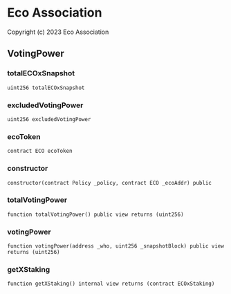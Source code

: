 # Eco Association

Copyright (c) 2023 Eco Association

## VotingPower

### totalECOxSnapshot

```solidity
uint256 totalECOxSnapshot
```

### excludedVotingPower

```solidity
uint256 excludedVotingPower
```

### ecoToken

```solidity
contract ECO ecoToken
```

### constructor

```solidity
constructor(contract Policy _policy, contract ECO _ecoAddr) public
```

### totalVotingPower

```solidity
function totalVotingPower() public view returns (uint256)
```

### votingPower

```solidity
function votingPower(address _who, uint256 _snapshotBlock) public view returns (uint256)
```

### getXStaking

```solidity
function getXStaking() internal view returns (contract ECOxStaking)
```

